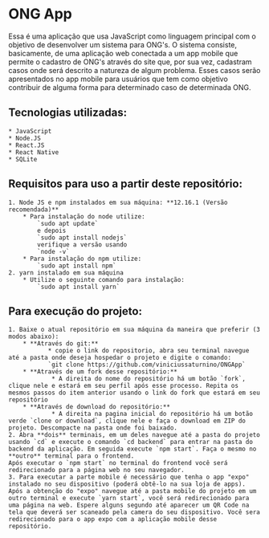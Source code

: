# ONG App

Essa é uma aplicação que usa JavaScript como linguagem principal com o objetivo de desenvolver um sistema para ONG's. O sistema consiste, basicamente, de uma aplicação web conectada a um app mobile que permite o cadastro de ONG's através do site que, por sua vez, cadastram casos onde será descrito a natureza de algum problema. Esses casos serão apresentados no app mobile para usuários que tem como objetivo contribuir de alguma forma para determinado caso de determinada ONG. 

## **Tecnologias utilizadas:**
    * JavaScript
    * Node.JS
    * React.JS
    * React Native
    * SQLite

## **Requisitos para uso a partir deste repositório:**
    1. Node JS e npm instalados em sua máquina: **12.16.1 (Versão recomendada)**
        * Para instalação do node utilize:
            `sudo apt update`
            e depois
            `sudo apt install nodejs`
            verifique a versão usando
            `node -v`
        * Para instalação do npm utilize:
            `sudo apt install npm`
    2. yarn instalado em sua máquina
        * Utilize o seguinte comando para instalação:
            `sudo apt install yarn`

## **Para execução do projeto:**
    1. Baixe o atual repositório em sua máquina da maneira que preferir (3 modos abaixo):
        * **Através do git:**
               * copie o link do repositorio, abra seu terminal navegue até a pasta onde deseja hospedar o projeto e digite o comando:
               `git clone https://github.com/viniciussaturnino/ONGApp`
        * **Através de um fork desse repositório:**
                * A direita do nome do repositório há um botão `fork`, clique nele e estará em seu perfil após esse processo. Repita os mesmos passos do item anterior usando o link do fork que estará em seu repositório
        * **Através de download do repositório:**
                * A direita na pagina inicial do repositório há um botão verde `clone or download`, clique nele e faça o download em ZIP do projeto. Descompacte na pasta onde foi baixado.
    2. Abra **dois** terminais, em um deles navegue até a pasta do projeto usando `cd` e execute o comando `cd backend` para entrar na pasta do backend da aplicação. Em seguida execute `npm start`. Faça o mesmo no **outro** terminal para o frontend.
    Após executar o `npm start` no terminal do frontend você será redirecionado para a página web no seu navegador.
    3. Para executar a parte mobile é necessário que tenha o app "expo" instalado no seu dispositivo (poderá obtê-lo na sua loja de apps). Após a obtenção do "expo" navegue até a pasta mobile do projeto em um outro terminal e execute `yarn start`, você será redirecionado para uma página na web. Espere alguns segundo até aparecer um QR Code na tela que deverá ser scaneado pela camera do seu dispositivo. Você sera redirecionado para o app expo com a aplicação mobile desse repositório.